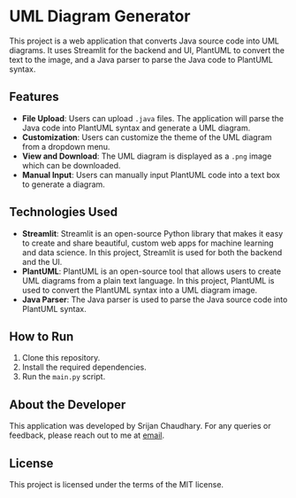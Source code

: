 # UML Diagram Generator

This project is a web application that converts Java source code into UML diagrams. It uses Streamlit for the backend and UI, PlantUML to convert the text to the image, and a Java parser to parse the Java code to PlantUML syntax.

## Features

- **File Upload**: Users can upload `.java` files. The application will parse the Java code into PlantUML syntax and generate a UML diagram.
- **Customization**: Users can customize the theme of the UML diagram from a dropdown menu.
- **View and Download**: The UML diagram is displayed as a `.png` image which can be downloaded.
- **Manual Input**: Users can manually input PlantUML code into a text box to generate a diagram.

## Technologies Used

- **Streamlit**: Streamlit is an open-source Python library that makes it easy to create and share beautiful, custom web apps for machine learning and data science. In this project, Streamlit is used for both the backend and the UI.
- **PlantUML**: PlantUML is an open-source tool that allows users to create UML diagrams from a plain text language. In this project, PlantUML is used to convert the PlantUML syntax into a UML diagram image.
- **Java Parser**: The Java parser is used to parse the Java source code into PlantUML syntax.

## How to Run

1. Clone this repository.
2. Install the required dependencies.
3. Run the `main.py` script.

## About the Developer

This application was developed by Srijan Chaudhary. For any queries or feedback, please reach out to me at [email](mailto:your-email@example.com).

## License

This project is licensed under the terms of the MIT license.
